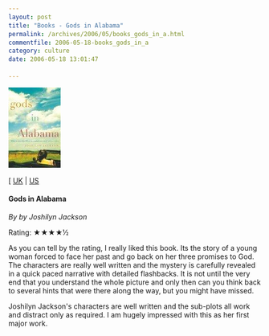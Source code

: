 ```yaml
---
layout: post
title: "Books - Gods in Alabama"
permalink: /archives/2006/05/books_gods_in_a.html
commentfile: 2006-05-18-books_gods_in_a
category: culture
date: 2006-05-18 13:01:47

---
```


<img alt="Gods in Alabama by by Joshilyn Jackson" src="/assets/images/godsinalabama-thumb.jpg" width="104" height="160"  class="right img_plain" />

\[ [UK](http://www.amazon.co.uk/gp/product/0446524190/qid=1148472144/sr=2-1/ref=pd_bbs_b_2_1/202-1376646-9321463?s=books&v=glance&n=283155) | [US](http://www.amazon.com/gp/product/0446524190/qid=1148472144/sr=2-1/ref=pd_bbs_b_2_1/103-0948723-3228625?s=books&v=glance&n=283155])

#### Gods in Alabama

*By by Joshilyn Jackson*

Rating: ★★★★½

As you can tell by the rating, I really liked this book. Its the story of a young woman forced to face her past and go back on her three promises to God. The characters are really well written and the mystery is carefully revealed in a quick paced narrative with detailed flashbacks. It is not until the very end that you understand the whole picture and only then can you think back to several hints that were there along the way, but you might have missed.

Joshilyn Jackson's characters are well written and the sub-plots all work and distract only as required. I am hugely impressed with this as her first major work.
